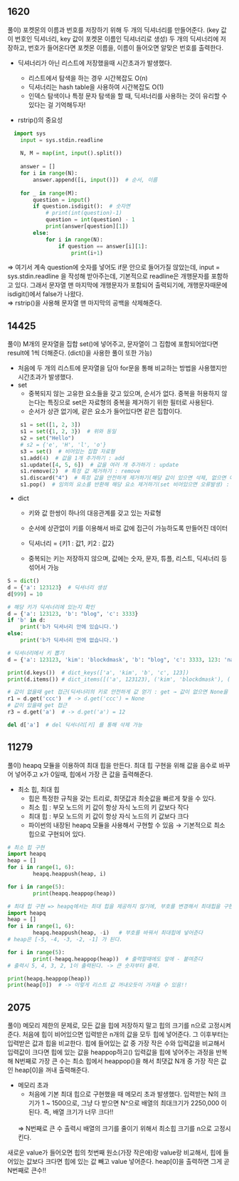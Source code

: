 ## 1620
풀이) 포켓몬의 이름과 번호를 저장하기 위해 두 개의 딕셔너리를 만들어준다. (key 값이 번호인 딕셔너리, key 값이 포켓몬 이름인 딕셔너리로 생성)
두 개의 딕셔너리에 저장하고, 번호가 들어온다면 포켓몬 이름을, 이름이 들어오면 알맞은 번호를 출력한다.
- 딕셔너리가 아닌 리스트에 저장했을때 시간초과가 발생했다. 
  - 리스트에서 탐색을 하는 경우 시간복잡도 O(n)
  - 딕셔너리는 hash table을 사용하여 시간복잡도 O(1)
  - 인덱스 탐색이나 특정 문자 탐색을 할 때, 딕셔너리를 사용하는 것이 유리할 수 있다는 걸 기억해두자!

- rstrip()의 중요성
``` python 
  import sys
    input = sys.stdin.readline
    
    N, M = map(int, input().split())
    
    answer = []
    for i in range(N):
        answer.append([i, input()])  # 순서, 이름
    
    for _ in range(M):
        question = input()
        if question.isdigit():  # 숫자면
            # print(int(question)-1)
            question = int(question) - 1
            print(answer[question][1])
        else:
            for i in range(N):
                if question == answer[i][1]:
                    print(i+1)
```
⇒ 여기서 계속 question에 숫자를 넣어도 if문 안으로 들어가질 않았는데, input = sys.stdin.readline 을 작성해 받아주는데, 기본적으로 readline은 개행문자를 포함하고 있다. 
  그래서 문자열 맨 마지막에 개행문자가 포함되어 출력되기에, 개행문자때문에 isdigit()에서 false가 나왔다. 
<br>
⇒ rstrip()을 사용해 문자열 맨 마지막의 공백을 삭제해준다.

## 14425
풀이) M개의 문자열을 집합 set()에 넣어주고, 문자열이 그 집합에 포함되어었다면 result에 1씩 더해준다. (dict()을 사용한 풀이 또한 가능)

- 처음에 두 개의 리스트에 문자열을 담아 for문을 통해 비교하는 방법을 사용했지만 시간초과가 발생했다.
- set
  - 중복되지 않는 고유한 요소들을 갖고 있으며, 순서가 없다. 중복을 허용하지 않는다는 특징으로 set은 자료형의 중복을 제거하기 위한 필터로 사용된다.
  - 순서가 상관 없기에, 같은 요소가 들어있다면 같은 집합이다.
```python
    s1 = set([1, 2, 3])
    s1 = set({1, 2, 3})  # 위와 동일
    s2 = set("Hello")
    # s2 = {'e', 'H', 'l', 'o'}
    s3 = set()  # 비어있는 집합 자료형
    s1.add(4)  # 값을 1개 추가하기 : add
    s1.update([4, 5, 6])  # 값을 여러 개 추가하기 : update
    s1.remove(2)  # 특정 값 제거하기 : remove
    s1.discard("4")  # 특정 값을 안전하게 제거하기(해당 값이 있으면 삭제, 없으면 아무 일도 일어나지X) : discard
    s1.pop()  # 임의의 요소를 반환해 해당 요소 제거하기(set 비어있으면 오류발생) : pop
```

- dict
  - 키와 값 한쌍이 하나의 대응관계를 갖고 있는 자료형

  - 순서에 상관없이 키를 이용해서 바로 값에 접근이 가능하도록 만들어진 데이터
  - 딕셔너리 = {키1 : 값1, 키2 : 값2}
  - 중복되는 키는 저장하지 않으며, 값에는 숫자, 문자, 튜플, 리스트, 딕셔너리 등 섞어서 가능
```python
S = dict()
d = {'a': 123123}  # 딕셔너리 생성
d[999] = 10

# 해당 키가 딕셔너리에 있는지 확인
d = {'a': 123123, 'b': "blog", 'c': 3333}
if 'b' in d:
    print('b가 딕셔너리 안에 있습니다.')
else:
    print('b가 딕셔너리 안에 없습니다.')

# 딕셔너리에서 키 뽑기
d = {'a': 123123, 'kim': 'blockdmask', 'b': "blog", 'c': 3333, 123: 'name'}

print(d.keys())  # dict_keys(['a', 'kim', 'b', 'c', 123])
print(d.items()) # dict_items([('a', 123123), ('kim', 'blockdmask'), ('b', 'blog'), ('c', 3333), (123, 'name')])

# 값이 없을때 get 접근(딕셔너리의 키로 안전하게 값 얻기 : get → 값이 없으면 None을 반환)
r1 = d.get('ccc')  # -> d.get('ccc') = None
# 값이 있을때 get 접근
r3 = d.get('a')  # -> d.get('a') = 12

del d['a']  # del 딕셔너리[키] 를 통해 삭제 가능

```

## 11279
풀이) heapq 모듈을 이용하여 최대 힙을 만든다. 최대 힙 구현을 위해 값을 음수로 바꾸어 넣어주고 x가 0일때, 힙에서 가장 큰 값을 출력해준다. 

- 최소 힙, 최대 힙
  - 힙은 특정한 규칙을 갖는 트리로, 최댓값과 최솟값을 빠르게 찾을 수 있다.
  - 최소 힙 : 부모 노드의 키 값이 항상 자식 노드의 키 값보다 작다
  - 최대 힙 : 부모 노드의 키 값이 항상 자식 노드의 키 값보다 크다
  - 파이썬의 내장된 heapq 모듈을 사용해서 구현할 수 있음 → 기본적으로 최소 힙으로 구현되어 있다.
``` python
# 최소 힙 구현
import heapq
heap = []
for i in range(1, 6):
		heapq.heappush(heap, i)

for i in range(5):
		print(heapq.heappop(heap))

# 최대 힙 구현 => heapq에서는 최대 힙을 제공하지 않기에, 부호를 변경해서 최대힙을 구현한다!!!!
import heapq
heap = []
for i in range(1, 6):
		heapq.heappush(heap, -i)   # 부호를 바꿔서 최대힙에 넣어준다
# heap은 [-5, -4, -3, -2, -1] 가 된다.

for i in range(5):
		print(-heapq.heappop(heap))  # 출력할때에도 앞에 - 붙여준다
# 출력시 5, 4, 3, 2, 1이 출력된다. -> 큰 숫자부터 출력.

print(heapq.heappop(heap))
print(heap[0])  # -> 이렇게 리스트 값 꺼내오듯이 가져올 수 있음!!

```
## 2075
풀이) 메모리 제한의 문제로, 모든 값을 힙에 저장하지 말고 힙의 크기를 n으로 고정시켜준다. 처음에 힙이 비어있으면 입력받은 n개의 값을 모두 힙에 넣어준다. 그 이후부터는 입력받은 값과 힙을 비교한다. 
힙에 들어있는 값 중 가장 작은 수와 입력값을 비교해서 입력값이 크다면 힙에 있는 값을 heappop하고() 입력값을 힙에 넣어주는 과정을 반복해 N번째로 가장 큰 수는 최소 힙에서 heappop()을 해서 최댓값 N개 중 가장
작은 값인 heap[0]을 꺼내 출력해준다. 

- 메모리 초과
  - 처음에 기본 최대 힙으로 구현했을 때 메모리 초과 발생했다. 입력받는 N의 크기가 1 ~ 1500으로, 그냥 다 받으면 N^으로 배열의 최대크기가 2250,000 이 된다.
즉, 배열 크기가 너무 크다!! 
  <br>
  ⇒ N번째로 큰 수 출력시 배열의 크기를 줄이기 위해서 최소힙 크기를 n으로 고정시킨다.
새로운 value가 들어오면 힙의 첫번째 원소(가장 작은애)랑 value랑 비교해서, 힙에 들어있는 값보다 크다면 힙에 있는 값 빼고 value 넣어준다.
heap[0]을 출력하면 그게 곧 N번째로 큰수!!





